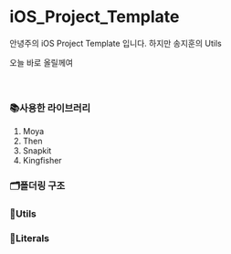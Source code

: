 # iOS_Project_Template
안녕주의 iOS Project Template 입니다. 하지만 송지훈의 Utils

오늘 바로 올릴께여 
<br><br><br>

### 📚사용한 라이브러리 
1. Moya <br>
2. Then <br>
3. Snapkit <br>
4. Kingfisher <br>


### 🗂폴더링 구조


### 📝Utils


### 🎨Literals
